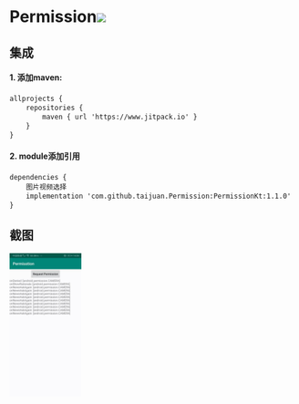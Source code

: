 # Permission[![](https://jitpack.io/v/taijuan/Permission.svg)](https://jitpack.io/#taijuan/Permission)
## 集成
#### 1. 添加maven:
    allprojects {
	    repositories {
	        maven { url 'https://www.jitpack.io' }
	    }
	}
#### 2. module添加引用
	dependencies {
	    图片视频选择
        implementation 'com.github.taijuan.Permission:PermissionKt:1.1.0'
	}
## 截图
<img src="./1.jpeg" width = "25%" />

